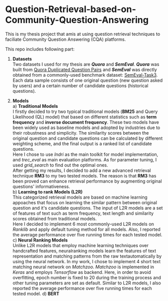 # Question-Retrieval-based-on-Community-Question-Answering


This is my thesis project that amis at using question retrieval techniques to faciliate Community Question Answering (CQA) platforms.

This repo includes following part:</b>

1. **Datasets**  
Two datasets I used for my thesis are ***Quora*** and ***SemEval***. ***Quora*** was built from [Quora Duplicated Question Pairs](https://www.kaggle.com/c/quora-question-pairs "悬停显示") and ***SemEval*** was directly obtained from a commonly-used benchmark dataset: [SemEval-Task3](http://alt.qcri.org/semeval2017/task3/). Each data sample consists of one original question (new question asked by users) and a certain number of candidate questions (historical questions).

2. **Models**  
a) <b>Traditional Models</b>  
I firstly decided to try two typical traditional models (<b>BM25</b> and Query Likelihood (QL) model) that based on different statistics such as <b>term frequency</b> and <b>inverse document frequency</b>. These two models have been widely used as baseline models and adopted by industries due to their robustness and simplicity. The similarity scores between the original question and candidate questions can be calculated by different weighting scheme, and the final output is a ranked list of candidate questions.  
Here I chose to use *Indri* as the main toolkit for model implementation, and *trec_eval* as main evaluation platforms. As for parameter tuning, I used *grid_search* to find out the optimal ones.  
After getting my results, I decided to add a new advanced retrieval technique **RM3** to my two tested models. The reason is that **RM3** has been proved can enhance retrieval performance by augmenting original questions' informativeness.  
b) **Learning to rank Models (L2R)**  
This categorized retrieval models are based on machine learning appoaches that focus on learning the similar pattern between original question and it's candidate questions. The input of L2R models are a set of features of text such as term frequency, text length and similarity scores obtained from traditional models.  
Here I decided to implement 6 most commonly-used L2R models on *Ranklib* and apply default tuning method for all models. Also, I reported the average performance over five running times for each tested model.  
c) **Neural Ranking Models**  
Unlike  L2R  models  that  employ  machine  learning  techniques  over  handcrafted  features,  neuralranking models learn the features of text representation and matching patterns from the raw textautomatically by using the neural network. In my work, I chose to implement 4 short text matching neural network on *Matchzoo*. *Matchzoo* is implemented in *Keras* and employs *Tensorflow* as backend. Here, in order to avoid overfitting, epoch number is fixed to 20 during the training process and other tuning parameters are set as default. Similar to L2R models, I also reported the average performance over five running times for each tested model. 
d) **BERT**  





